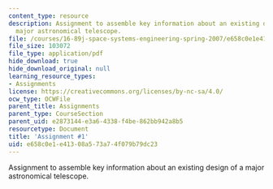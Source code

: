 ```yaml
---
content_type: resource
description: Assignment to assemble key information about an existing design of a
  major astronomical telescope.
file: /courses/16-89j-space-systems-engineering-spring-2007/e658c0e1e41308a573a74f079b79dc23_assignment_1.pdf
file_size: 103072
file_type: application/pdf
hide_download: true
hide_download_original: null
learning_resource_types:
- Assignments
license: https://creativecommons.org/licenses/by-nc-sa/4.0/
ocw_type: OCWFile
parent_title: Assignments
parent_type: CourseSection
parent_uid: e2873144-e3a6-4338-f4be-862bb942a8b5
resourcetype: Document
title: 'Assignment #1'
uid: e658c0e1-e413-08a5-73a7-4f079b79dc23
---
```

Assignment to assemble key information about an existing design of a major astronomical telescope.